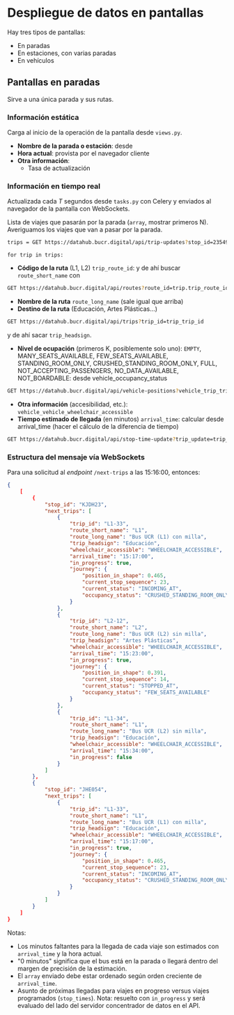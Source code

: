 # Despliegue de datos en pantallas

Hay tres tipos de pantallas:

- En paradas
- En estaciones, con varias paradas
- En vehículos

## Pantallas en paradas

Sirve a una única parada y sus rutas.

### Información estática

Carga al inicio de la operación de la pantalla desde `views.py`.

- **Nombre de la parada o estación**: desde 
- **Hora actual**: provista por el navegador cliente
- **Otra información**:
  - Tasa de actualización

### Información en tiempo real

Actualizada cada $T$ segundos desde `tasks.py` con Celery y enviados al navegador de la pantalla con WebSockets.

Lista de viajes que pasarán por la parada (`array`, mostrar primeros N). Averiguamos los viajes que van a pasar por la parada. 

```bash
trips = GET https://datahub.bucr.digital/api/trip-updates?stop_id=23549 
```

`for trip in trips:` 

- **Código de la ruta** (L1, L2) `trip_route_id`: y de ahí buscar `route_short_name` con 
```bash
GET https://datahub.bucr.digital/api/routes?route_id=trip.trip_route_id
```
- **Nombre de la ruta** `route_long_name` (sale igual que arriba)
- **Destino de la ruta** (Educación, Artes Plásticas...) 
```bash
GET https://datahub.bucr.digital/api/trips?trip_id=trip_trip_id 
```
y de ahí sacar `trip_headsign`.
- **Nivel de ocupación** (primeros K, posiblemente solo uno): `EMPTY`, MANY_SEATS_AVAILABLE, FEW_SEATS_AVAILABLE, STANDING_ROOM_ONLY, CRUSHED_STANDING_ROOM_ONLY, FULL, NOT_ACCEPTING_PASSENGERS, NO_DATA_AVAILABLE, NOT_BOARDABLE: desde vehicle_occupancy_status
```bash
GET https://datahub.bucr.digital/api/vehicle-positions?vehicle_trip_trip_id=trip_trip_id
```
- **Otra información** (accesibilidad, etc.): `vehicle_vehicle_wheelchair_accessible`
- **Tiempo estimado de llegada** (en minutos) `arrival_time`: calcular desde arrival_time (hacer el cálculo de la diferencia de tiempo)
```bash
GET https://datahub.bucr.digital/api/stop-time-update?trip_update=trip_trip_id&stop_id=23549
```

### Estructura del mensaje vía WebSockets

Para una solicitud al *endpoint* `/next-trips` a las 15:16:00, entonces:

```json
{
    [
        {
            "stop_id": "KJDH23",
            "next_trips": [
                {
                    "trip_id": "L1-33",
                    "route_short_name": "L1",
                    "route_long_name": "Bus UCR (L1) con milla",
                    "trip_headsign": "Educación",
                    "wheelchair_accessible": "WHEELCHAIR_ACCESSIBLE",
                    "arrival_time": "15:17:00",
                    "in_progress": true,
                    "journey": {
                        "position_in_shape": 0.465,
                        "current_stop_sequence": 23,
                        "current_status": "INCOMING_AT",
                        "occupancy_status": "CRUSHED_STANDING_ROOM_ONLY"
                    }
                },
                {
                    "trip_id": "L2-12",
                    "route_short_name": "L2",
                    "route_long_name": "Bus UCR (L2) sin milla",
                    "trip_headsign": "Artes Plásticas",
                    "wheelchair_accessible": "WHEELCHAIR_ACCESSIBLE",
                    "arrival_time": "15:23:00",
                    "in_progress": true,
                    "journey": {
                        "position_in_shape": 0.391,
                        "current_stop_sequence": 14,
                        "current_status": "STOPPED_AT",
                        "occupancy_status": "FEW_SEATS_AVAILABLE"
                    }
                },
                {
                    "trip_id": "L1-34",
                    "route_short_name": "L1",
                    "route_long_name": "Bus UCR (L2) sin milla",
                    "trip_headsign": "Educación",
                    "wheelchair_accessible": "WHEELCHAIR_ACCESSIBLE",
                    "arrival_time": "15:34:00",
                    "in_progress": false
                }
            ]
        },
        {
            "stop_id": "JHE054",
            "next_trips": [
                {
                    "trip_id": "L1-33",
                    "route_short_name": "L1",
                    "route_long_name": "Bus UCR (L1) con milla",
                    "trip_headsign": "Educación",
                    "wheelchair_accessible": "WHEELCHAIR_ACCESSIBLE",
                    "arrival_time": "15:17:00",
                    "in_progress": true,
                    "journey": {
                        "position_in_shape": 0.465,
                        "current_stop_sequence": 23,
                        "current_status": "INCOMING_AT",
                        "occupancy_status": "CRUSHED_STANDING_ROOM_ONLY"
                    }
                }
            ]
        }
    ]
}


```

Notas:

- Los minutos faltantes para la llegada de cada viaje son estimados con `arrival_time` y la hora actual.
- "0 minutos" significa que el bus está en la parada o llegará dentro del margen de precisión de la estimación.
- El `array` enviado debe estar ordenado según orden creciente de `arrival_time`.
- Asunto de próximas llegadas para viajes en progreso versus viajes programados (`stop_times`). Nota: resuelto con `in_progress` y será evaluado del lado del servidor concentrador de datos en el API.